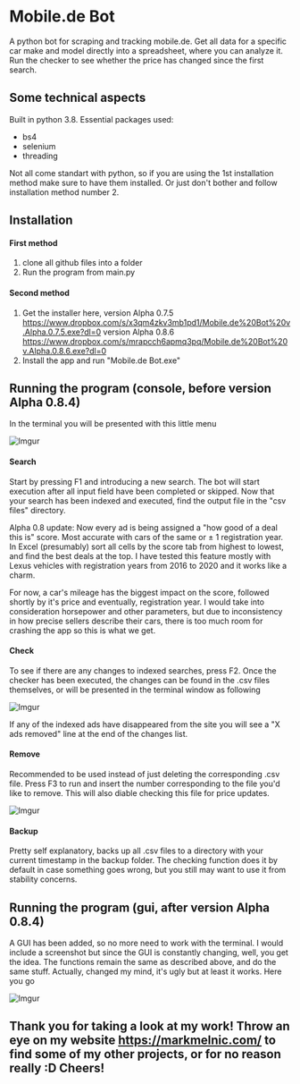 # Mobile.de Bot
A python bot for scraping and tracking mobile.de. Get all data for a specific car make and model directly into a spreadsheet, where you can analyze it. Run the checker to see whether the price has changed since the first search.

## Some technical aspects
Built in python 3.8. Essential packages used:
 * bs4
 * selenium
 * threading

Not all come standart with python, so if you are using the 1st installation method make sure to have them installed. Or just don't bother and follow installation method number 2.

## Installation
#### First method
1. clone all github files into a folder  
2. Run the program from main.py

#### Second method
1. Get the installer here, version Alpha 0.7.5 
https://www.dropbox.com/s/x3qm4zkv3mb1pd1/Mobile.de%20Bot%20v.Alpha.0.7.5.exe?dl=0
version Alpha 0.8.6 
https://www.dropbox.com/s/mrapcch6apmq3pq/Mobile.de%20Bot%20v.Alpha.0.8.6.exe?dl=0
2. Install the app and run "Mobile.de Bot.exe" 

## Running the program (console, before version Alpha 0.8.4)
In the terminal you will be presented with this little menu

![Imgur](https://i.imgur.com/PzQZO8Rm.png)

#### Search
Start by pressing F1 and introducing a new search. The bot will start execution after all input field have been completed or skipped.
Now that your search has been indexed and executed, find the output file in the "csv files" directory.

Alpha 0.8 update: Now every ad is being assigned a "how good of a deal this is" score. Most accurate with cars of the same or ± 1 registration year. In Excel (presumably) sort all cells by the score tab from highest to lowest, and find the best deals at the top. I have tested this feature mostly with Lexus vehicles with registration years from 2016 to 2020 and it works like a charm.

For now, a car's mileage has the biggest impact on the score, followed shortly by it's price and eventually, registration year. I would take into consideration horsepower and other parameters, but due to inconsistency in how precise sellers describe their cars, there is too much room for crashing the app so this is what we get.

#### Check
To see if there are any changes to indexed searches, press F2. Once the checker has been executed, the changes can be found in the .csv files themselves, or will be presented in the terminal window as following

![Imgur](https://i.imgur.com/ieHLcp8m.png)

If any of the indexed ads have disappeared from the site you will see a "X ads removed" line at the end of the changes list.

#### Remove
Recommended to be used instead of just deleting the corresponding .csv file.
Press F3 to run and insert the number corresponding to the file you'd like to remove. This will also diable checking this file for price updates.

![Imgur](https://i.imgur.com/jEVXJqSm.png)

#### Backup
Pretty self explanatory, backs up all .csv files to a directory with your current timestamp in the backup folder. The checking function does it by default in case something goes wrong, but you still may want to use it from stability concerns.

## Running the program (gui, after version Alpha 0.8.4)
A GUI has been added, so no more need to work with the terminal. I would include a screenshot but since the GUI is constantly changing, well, you get the idea. The functions remain the same as described above, and do the same stuff. Actually, changed my mind, it's ugly but at least it works. Here you go

![Imgur](https://i.imgur.com/yOauWZI.png)

## Thank you for taking a look at my work! Throw an eye on my website https://markmelnic.com/ to find some of my other projects, or for no reason really :D Cheers!
